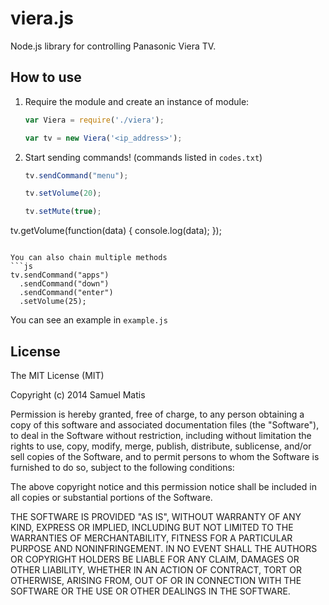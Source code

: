 viera.js
========

Node.js library for controlling Panasonic Viera TV.

## How to use

1. Require the module and create an instance of module:

	```js
	var Viera = require('./viera');
	
	var tv = new Viera('<ip_address>');
	```

2. Start sending commands! (commands listed in ``` codes.txt ```)

	```js
	tv.sendCommand("menu");

	tv.setVolume(20);
	
	tv.setMute(true);
	
  tv.getVolume(function(data) {
    console.log(data);
  });
  ```

You can also chain multiple methods
 ```js
  tv.sendCommand("apps")
    .sendCommand("down")
    .sendCommand("enter")
    .setVolume(25);
  ```

You can see an example in ``` example.js ```

## License
The MIT License (MIT)

Copyright (c) 2014 Samuel Matis

Permission is hereby granted, free of charge, to any person obtaining a copy
of this software and associated documentation files (the "Software"), to deal
in the Software without restriction, including without limitation the rights
to use, copy, modify, merge, publish, distribute, sublicense, and/or sell
copies of the Software, and to permit persons to whom the Software is
furnished to do so, subject to the following conditions:

The above copyright notice and this permission notice shall be included in
all copies or substantial portions of the Software.

THE SOFTWARE IS PROVIDED "AS IS", WITHOUT WARRANTY OF ANY KIND, EXPRESS OR
IMPLIED, INCLUDING BUT NOT LIMITED TO THE WARRANTIES OF MERCHANTABILITY,
FITNESS FOR A PARTICULAR PURPOSE AND NONINFRINGEMENT. IN NO EVENT SHALL THE
AUTHORS OR COPYRIGHT HOLDERS BE LIABLE FOR ANY CLAIM, DAMAGES OR OTHER
LIABILITY, WHETHER IN AN ACTION OF CONTRACT, TORT OR OTHERWISE, ARISING FROM,
OUT OF OR IN CONNECTION WITH THE SOFTWARE OR THE USE OR OTHER DEALINGS IN
THE SOFTWARE.
